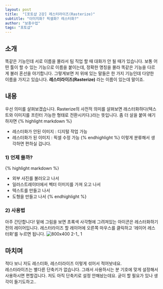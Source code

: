 ```yaml
---
layout: post
title:  "[포토샵 2강] 레스터라이즈(Rasterize)"
subtitle: "이미지화? 픽셀화? 레스터화?"
author: "보충수업"
tags: "포토샵"
---
```


## 소개
똑같은 기능인데 서로 이름을 몰라서 팀 직업 할 때 대화가 안 될 때가 있습니다. 보통 어떤 툴이 할 수 있는 기능으로 이름을 붙이는데, 정확한 명칭을 몰라 똑같은 기능을 다르게 불러 혼선을 야기합니다. 그렇게보면 저 위에 있는 말들은 한 가지 기능인데 다양한 이름을 가지고 있습니다. **레스터라이즈(Rasterize)** 라는 이름이 있는데 말이죠.
## 내용
우선 의미를 살펴보겠습니다. Rasterize의 사전적 의미를 살펴보면 래스터화하다(텍스트와 이미지를 프린터 가능한 형태로 전환시키다.)라는 뜻입니다. 좀 더 살을 붙여 얘기하자면
{% highlight markdown %}
- 레스터화가 안된 이미지 : 디지털 작업 가능
- 레스터화가 된 이미지 : 픽셀 수정 가능
{% endhighlight %}
이렇게 분류해서 생각하면 편하실 겁니다.

### 1) 언제 쓸까?
{% highlight markdown %}
- 외부 사진를 불러오고 나서
- 일러스트레이터에서 벡터 이미지를 가져 오고 나서
- 텍스트를 만들고 나서
- 도형을 만들고 나서
{% endhighlight %}
### 2) 사용법
아주 간단합니다! 밑에 그림을 보면 초록색 사각형에 그려져있는 아이콘은 레스터화하기 전의 레이어입니다. 레스터라이즈 할 레이어에 오른쪽 마우스를 클릭하고 ‘레이어 레스터화'를 누르면 됩니다.
![800x400 2-1_ 1](https://user-images.githubusercontent.com/42730616/44775075-ae7f3980-abaf-11e8-9f4a-b4d228ff6ee5.jpg)


## 마치며
적다 보니 저도 레스터화, 레스터라이즈 이렇게 섞어서 적어놧네요.<br>
레스터라이즈는 별다른 단축키가 없습니다. 그래서 사용하시는 분 기호에 맞게 설정해서 사용하시면 편할겁니다. 저도 아직 단축키로 설정 안해놨는데요. 굳이 할 필요가 있나 생각이 들기도하고..

